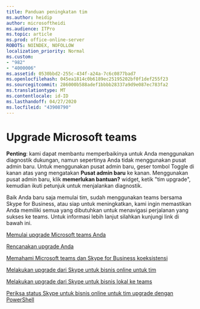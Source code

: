 ```yaml
---
title: Panduan peningkatan tim
ms.author: heidip
author: microsoftheidi
ms.audience: ITPro
ms.topic: article
ms.prod: office-online-server
ROBOTS: NOINDEX, NOFOLLOW
localization_priority: Normal
ms.custom:
- "982"
- "4000006"
ms.assetid: 0530bbd2-255c-434f-a24a-7c6c0877bad7
ms.openlocfilehash: 045ea1814c0b6189ec25195202bf0f1def255f23
ms.sourcegitcommit: 286000b588adef1bbbb28337a9d9e087ec783fa2
ms.translationtype: MT
ms.contentlocale: id-ID
ms.lasthandoff: 04/27/2020
ms.locfileid: "43908790"
---
```

# <a name="microsoft-teams-upgrade"></a>Upgrade Microsoft teams

**Penting**: kami dapat membantu memperbaikinya untuk Anda menggunakan diagnostik dukungan, namun sepertinya Anda tidak menggunakan pusat admin baru. Untuk menggunakan pusat admin baru, geser tombol Toggle di kanan atas yang mengatakan **Pusat admin baru** ke kanan. Menggunakan pusat admin baru, klik **memerlukan bantuan?** widget, ketik "tim upgrade", kemudian ikuti petunjuk untuk menjalankan diagnostik.

Baik Anda baru saja memulai tim, sudah menggunakan teams bersama Skype for Business, atau siap untuk meningkatkan, kami ingin memastikan Anda memiliki semua yang dibutuhkan untuk menavigasi perjalanan yang sukses ke teams. Untuk informasi lebih lanjut silahkan kunjungi link di bawah ini.

[Memulai upgrade Microsoft teams Anda](https://docs.microsoft.com/MicrosoftTeams/upgrade-start-here)

[Rencanakan upgrade Anda](https://docs.microsoft.com/MicrosoftTeams/upgrade-plan-journey)

[Memahami Microsoft teams dan Skype for Business koeksistensi](https://docs.microsoft.com/MicrosoftTeams/teams-and-skypeforbusiness-coexistence-and-interoperability)

[Melakukan upgrade dari Skype untuk bisnis online untuk tim](https://docs.microsoft.com/MicrosoftTeams/upgrade-to-teams-execute-skypeforbusinessonline)

[Melakukan upgrade dari Skype untuk bisnis lokal ke teams](https://docs.microsoft.com/MicrosoftTeams/upgrade-to-teams-execute-skypeforbusinesshybridonprem)
 
[Periksa status Skype untuk bisnis online untuk tim upgrade dengan PowerShell](https://docs.microsoft.com/powershell/module/skype/get-csteamsupgradestatus?view=skype-ps)